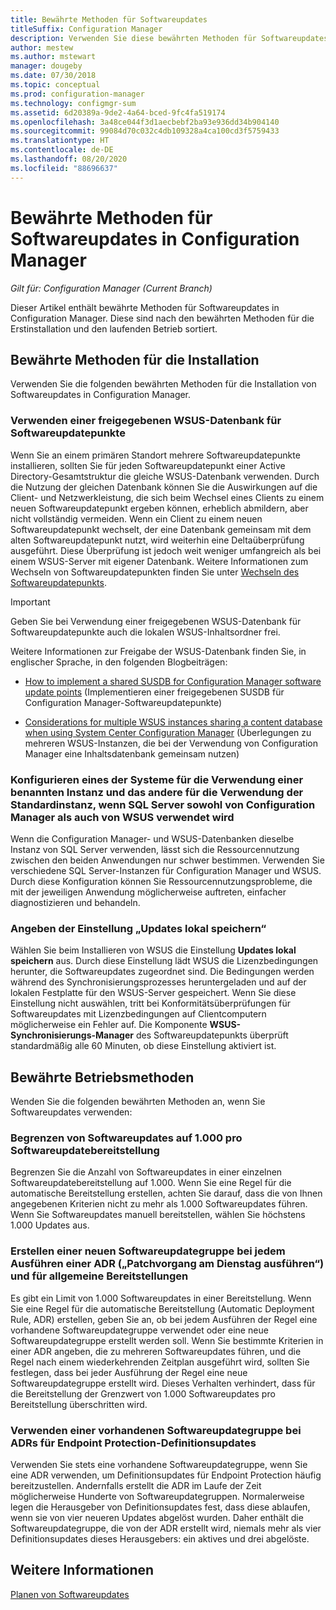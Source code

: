 ```yaml
---
title: Bewährte Methoden für Softwareupdates
titleSuffix: Configuration Manager
description: Verwenden Sie diese bewährten Methoden für Softwareupdates in Configuration Manager.
author: mestew
ms.author: mstewart
manager: dougeby
ms.date: 07/30/2018
ms.topic: conceptual
ms.prod: configuration-manager
ms.technology: configmgr-sum
ms.assetid: 6d20389a-9de2-4a64-bced-9fc4fa519174
ms.openlocfilehash: 3a48ce044f3d1aecbebf2ba93e936dd34b904140
ms.sourcegitcommit: 99084d70c032c4db109328a4ca100cd3f5759433
ms.translationtype: HT
ms.contentlocale: de-DE
ms.lasthandoff: 08/20/2020
ms.locfileid: "88696637"
---
```

# <a name="best-practices-for-software-updates-in-configuration-manager"></a>Bewährte Methoden für Softwareupdates in Configuration Manager

*Gilt für: Configuration Manager (Current Branch)*

Dieser Artikel enthält bewährte Methoden für Softwareupdates in Configuration Manager. Diese sind nach den bewährten Methoden für die Erstinstallation und den laufenden Betrieb sortiert.  



## <a name="installation-best-practices"></a><a name="bkmk_install"></a> Bewährte Methoden für die Installation  

Verwenden Sie die folgenden bewährten Methoden für die Installation von Softwareupdates in Configuration Manager.  


### <a name="use-a-shared-wsus-database-for-software-update-points"></a><a name="bkmk_shared-susdb"></a> Verwenden einer freigegebenen WSUS-Datenbank für Softwareupdatepunkte  

Wenn Sie an einem primären Standort mehrere Softwareupdatepunkte installieren, sollten Sie für jeden Softwareupdatepunkt einer Active Directory-Gesamtstruktur die gleiche WSUS-Datenbank verwenden. Durch die Nutzung der gleichen Datenbank können Sie die Auswirkungen auf die Client- und Netzwerkleistung, die sich beim Wechsel eines Clients zu einem neuen Softwareupdatepunkt ergeben können, erheblich abmildern, aber nicht vollständig vermeiden. Wenn ein Client zu einem neuen Softwareupdatepunkt wechselt, der eine Datenbank gemeinsam mit dem alten Softwareupdatepunkt nutzt, wird weiterhin eine Deltaüberprüfung ausgeführt. Diese Überprüfung ist jedoch weit weniger umfangreich als bei einem WSUS-Server mit eigener Datenbank. Weitere Informationen zum Wechseln von Softwareupdatepunkten finden Sie unter [Wechseln des Softwareupdatepunkts](plan-for-software-updates.md#BKMK_SUPSwitching).  

> [!IMPORTANT]  
>  Geben Sie bei Verwendung einer freigegebenen WSUS-Datenbank für Softwareupdatepunkte auch die lokalen WSUS-Inhaltsordner frei.  

Weitere Informationen zur Freigabe der WSUS-Datenbank finden Sie, in englischer Sprache, in den folgenden Blogbeiträgen:  

- [How to implement a shared SUSDB for Configuration Manager software update points](https://techcommunity.microsoft.com/t5/Configuration-Manager-Archive/How-to-implement-a-shared-SUSDB-for-Configuration-Manager/ba-p/274103) (Implementieren einer freigegebenen SUSDB für Configuration Manager-Softwareupdatepunkte)  

- [Considerations for multiple WSUS instances sharing a content database when using System Center Configuration Manager](/archive/blogs/wsus/considerations-for-multiple-wsus-instances-sharing-a-content-database-when-using-system-center-configuration-manager-but-without-network-load-balancing-nlb) (Überlegungen zu mehreren WSUS-Instanzen, die bei der Verwendung von Configuration Manager eine Inhaltsdatenbank gemeinsam nutzen)


### <a name="when-configuration-manager-and-wsus-use-the-same-sql-server-configure-one-to-use-a-named-instance-and-the-other-to-use-the-default-instance"></a><a name="bkmk_sql-instance"></a> Konfigurieren eines der Systeme für die Verwendung einer benannten Instanz und das andere für die Verwendung der Standardinstanz, wenn SQL Server sowohl von Configuration Manager als auch von WSUS verwendet wird  

Wenn die Configuration Manager- und WSUS-Datenbanken dieselbe Instanz von SQL Server verwenden, lässt sich die Ressourcennutzung zwischen den beiden Anwendungen nur schwer bestimmen. Verwenden Sie verschiedene SQL Server-Instanzen für Configuration Manager und WSUS. Durch diese Konfiguration können Sie Ressourcennutzungsprobleme, die mit der jeweiligen Anwendung möglicherweise auftreten, einfacher diagnostizieren und behandeln.  


### <a name="specify-the-store-updates-locally-setting"></a><a name="bkmk_store-local"></a> Angeben der Einstellung „Updates lokal speichern“  

Wählen Sie beim Installieren von WSUS die Einstellung **Updates lokal speichern** aus. Durch diese Einstellung lädt WSUS die Lizenzbedingungen herunter, die Softwareupdates zugeordnet sind. Die Bedingungen werden während des Synchronisierungsprozesses heruntergeladen und auf der lokalen Festplatte für den WSUS-Server gespeichert. Wenn Sie diese Einstellung nicht auswählen, tritt bei Konformitätsüberprüfungen für Softwareupdates mit Lizenzbedingungen auf Clientcomputern möglicherweise ein Fehler auf. Die Komponente **WSUS-Synchronisierungs-Manager** des Softwareupdatepunkts überprüft standardmäßig alle 60 Minuten, ob diese Einstellung aktiviert ist.  



## <a name="operational-best-practices"></a><a name="bkmk_operation"></a> Bewährte Betriebsmethoden  

Wenden Sie die folgenden bewährten Methoden an, wenn Sie Softwareupdates verwenden:  


### <a name="limit-software-updates-to-1000-in-a-single-software-update-deployment"></a><a name="bkmk_object-limit"></a> Begrenzen von Softwareupdates auf 1.000 pro Softwareupdatebereitstellung  

Begrenzen Sie die Anzahl von Softwareupdates in einer einzelnen Softwareupdatebereitstellung auf 1.000. Wenn Sie eine Regel für die automatische Bereitstellung erstellen, achten Sie darauf, dass die von Ihnen angegebenen Kriterien nicht zu mehr als 1.000 Softwareupdates führen. Wenn Sie Softwareupdates manuell bereitstellen, wählen Sie höchstens 1.000 Updates aus.  


### <a name="create-a-new-software-update-group-each-time-an-adr-runs-for-patch-tuesday-and-for-general-deployments"></a><a name="bkmk_new-group"></a> Erstellen einer neuen Softwareupdategruppe bei jedem Ausführen einer ADR („Patchvorgang am Dienstag ausführen“) und für allgemeine Bereitstellungen  

Es gibt ein Limit von 1.000 Softwareupdates in einer Bereitstellung. Wenn Sie eine Regel für die automatische Bereitstellung (Automatic Deployment Rule, ADR) erstellen, geben Sie an, ob bei jedem Ausführen der Regel eine vorhandene Softwareupdategruppe verwendet oder eine neue Softwareupdategruppe erstellt werden soll. Wenn Sie bestimmte Kriterien in einer ADR angeben, die zu mehreren Softwareupdates führen, und die Regel nach einem wiederkehrenden Zeitplan ausgeführt wird, sollten Sie festlegen, dass bei jeder Ausführung der Regel eine neue Softwareupdategruppe erstellt wird. Dieses Verhalten verhindert, dass für die Bereitstellung der Grenzwert von 1.000 Softwareupdates pro Bereitstellung überschritten wird.  


### <a name="use-an-existing-software-update-group-for-adrs-for-endpoint-protection-definition-updates"></a><a name="bkmk_same-group"></a> Verwenden einer vorhandenen Softwareupdategruppe bei ADRs für Endpoint Protection-Definitionsupdates  

Verwenden Sie stets eine vorhandene Softwareupdategruppe, wenn Sie eine ADR verwenden, um Definitionsupdates für Endpoint Protection häufig bereitzustellen. Andernfalls erstellt die ADR im Laufe der Zeit möglicherweise Hunderte von Softwareupdategruppen. Normalerweise legen die Herausgeber von Definitionsupdates fest, dass diese ablaufen, wenn sie von vier neueren Updates abgelöst wurden. Daher enthält die Softwareupdategruppe, die von der ADR erstellt wird, niemals mehr als vier Definitionsupdates dieses Herausgebers: ein aktives und drei abgelöste.  



## <a name="see-also"></a>Weitere Informationen  
 [Planen von Softwareupdates](plan-for-software-updates.md)